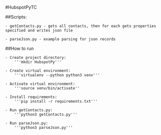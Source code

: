 #HubspotPyTC

##Scripts:

	- getContacts.py - gets all contacts, then for each gets properties specified and writes json file
 	
	- parseJson.py - example parsing for json records

##How to run

	- Create project directory:
		'''mkdir HubspotPy'''

	- Create virtual environment:
		'''virtualenv --python python3 venv'''

	- Activate virtual environment:
		'''source venv/bin/activate''

	- Install requirements:
		'''pip install -r requirements.txt'''

	- Run getContacts.py:
		'''python3 getContacts.py'''

	- Run parseJson.py:
		'''python3 parseJson.py'''
 
